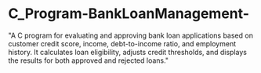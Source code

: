# C_Program-BankLoanManagement-
"A C program for evaluating and approving bank loan applications based on customer credit score, income, debt-to-income ratio, and employment history. It calculates loan eligibility, adjusts credit thresholds, and displays the results for both approved and rejected loans."

